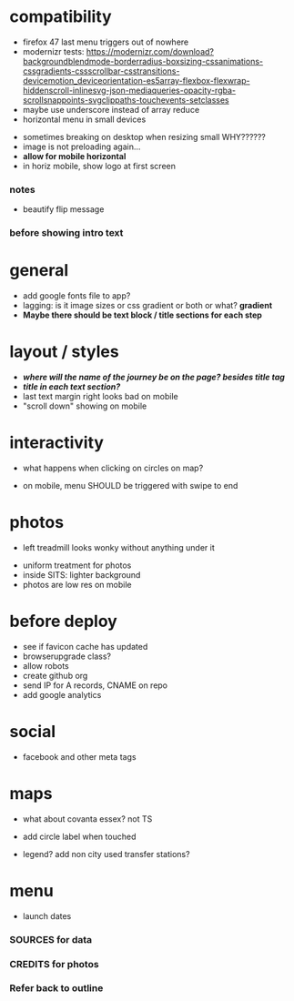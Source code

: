 # compatibility

- firefox 47 last menu triggers out of nowhere
- modernizr tests:
https://modernizr.com/download?backgroundblendmode-borderradius-boxsizing-cssanimations-cssgradients-cssscrollbar-csstransitions-devicemotion_deviceorientation-es5array-flexbox-flexwrap-hiddenscroll-inlinesvg-json-mediaqueries-opacity-rgba-scrollsnappoints-svgclippaths-touchevents-setclasses
- maybe use underscore instead of array reduce
- horizontal menu in small devices
<!-- - on mobile, hide top address bar? -->
- sometimes breaking on desktop when resizing small WHY??????
- image is not preloading again...
- **allow for mobile horizontal**
- in horiz mobile, show logo at first screen

### notes

<!-- - last image with diagram not lazy loading -->
<!-- - if phone is too small and horizontal ask to flip to vertical (500px min height) -->
- beautify flip message
<!-- - say something about landfills being sanitary -->
<!-- - add credits -->

### before showing intro text

<!-- - add sources to text -->
<!-- - add comment about ghg being estimated -->

# general

<!-- - intro page: on our template -->
<!-- - ignored attempt to cancel... is it reproducible on mobile? -->
- add google fonts file to app?
- lagging: is it image sizes or css gradient or both or what? **gradient**
- **Maybe there should be text block / title sections for each step**

# layout / styles

- ***where will the name of the journey be on the page? besides title tag***
- ***title in each text section?***
- last text margin right looks bad on mobile
- "scroll down" showing on mobile
<!-- - choose font -->
<!-- - recalculate on resize -->
<!-- - mobile devices on horizontal mode -->
<!-- - add updated logo and favicon (maybe the favicon should match the current website – I think it does) -->
<!-- - mask content before js is done -->
<!-- - center footer vertically into its container -->
<!-- - breadcrumbs -->
<!-- - check if mask with opacity is not too slow -->
<!-- - link to website in header logo -->
<!-- - menu at end -->
<!-- - padding around maps -->

# interactivity

<!-- - allow use keyboard arrows and spacebar to scroll -->
- what happens when clicking on circles on map?
<!-- - on touch, prevent pinch zoom -->
- on mobile, menu SHOULD be triggered with swipe to end

# photos

<!-- - person taking out the trash LE (find, crop) -->
<!-- - different sanitation workers, changes every time? LE (crop) -->
<!-- - add dsny worker doing baskets LE (crop) -->
<!-- - fix first photo of trash bags, falling to left -->
<!-- - fix resolution and maybe set a series of different resolutions depending on device size -->
<!-- - fix photo inside transfer station with empty background -->
<!-- - fix tipping photo sanitation truck writing mirrorred -->
- left treadmill looks wonky without anything under it
<!-- - add left slope to tipping at landfill picture? -->
<!-- - color truck arriving at landfill orange? -->
<!-- - make sits entrance photo taller -->
- uniform treatment for photos
- inside SITS: lighter background
- photos are low res on mobile

# before deploy

- see if favicon cache has updated
- browserupgrade class?
- allow robots
- create github org
- send IP for A records, CNAME on repo
- add google analytics

# social

- facebook and other meta tags

# maps

- what about covanta essex? not TS
<!-- - nyc: fix jagged edges -->
- add circle label when touched
<!-- - build geojsons too via gulp -->
<!-- - concat several geojsons into one -->
- legend? add non city used transfer stations?

# menu

- launch dates

### SOURCES for data

### CREDITS for photos

### Refer back to outline
